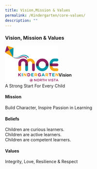 ```yaml
---
title: Vision,Mission & Values
permalink: /Kindergarten/core-values/
description: ""
---
```

### Vision, Mission & Values

<img src="/images/MKNV%20Pantone.png" 
     style="width:35%" align = left>
<br><br><br><br>
#### Vision
A Strong Start For Every Child

#### Mission
Build Character, Inspire Passion in Learning

#### Beliefs
Children are curious learners.  
Children are active learners.  
Children are competent learners.

#### Values
Integrity, Love, Resilience & Respect